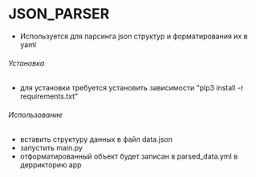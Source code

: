 # JSON_PARSER
- Используется для парсинга json структур и форматирования их в yaml

###### Установка

- для установки требуется установить зависимости "pip3 install -r requirements.txt"

###### Использование

- вставить структуру данных в файл data.json
- запустить main.py
- отформатированный объект будет записан в parsed_data.yml в деррикторию app


